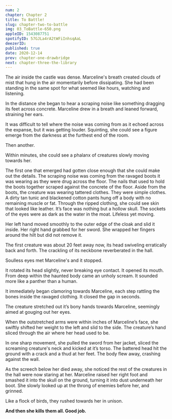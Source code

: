 ```yaml
---
num: 2
chapter: Chapter 2
title: To Battle!
slug: chapter-two-to-battle
img: 03_ToBattle-650.png
appleID: 1543087751
spotifyID: 57GJLa4rA2tWFiInhsqAaL
deezerID:
published: true
date: 2020-12-14
prev: chapter-one-drawbridge
next: chapter-three-the-library
---
```


The air inside the castle was dense. Marceline's breath created clouds of mist that hung in the air momentarily before dissipating. She had been standing in the same spot for what seemed like hours, watching and listening.

In the distance she began to hear a scraping noise like something dragging its feet across concrete. Marceline drew in a breath and leaned forward, straining her ears.

It was difficult to tell where the noise was coming from as it echoed across the expanse, but it was getting louder. Squinting, she could see a figure emerge from the darkness at the furthest end of the room.

Then another.

Within minutes, she could see a phalanx of creatures slowly moving towards her.

The first one that emerged had gotten close enough that she could make out the details. The scraping noise was coming from the ravaged boots it was wearing as they were drug across the floor. The nails that used to hold the boots together scraped against the concrete of the floor. Aside from the boots, the creature was wearing tattered clothes. They were simple clothes. A dirty tan tunic and blackened cotton pants hung off a body with no remaining muscle or fat. Through the ripped clothing, she could see skin that looked like leather. It’s face was nothing but a hollow skull. The sockets of the eyes were as dark as the water in the moat. Lifeless yet moving.

Her left hand moved smoothly to the outer edge of the cloak and slid it inside. Her right hand grabbed for her sword. She wrapped her fingers around the hilt but did not remove it.

The first creature was about 20 feet away now, its head swiveling erratically back and forth. The crackling of its neckbone reverberated in the hall.

Soulless eyes met Marceline's and it stopped.

It rotated its head slightly, never breaking eye contact. It opened its mouth. From deep within the haunted body came an unholy scream. It sounded more like a panther than a human.

It immediately began clamoring towards Marceline, each step rattling the bones inside the ravaged clothing. It closed the gap in seconds.

The creature stretched out it’s bony hands towards Marceline, seemingly aimed at gouging out her eyes.

When the outstretched arms were within inches of Marceline’s face, she swiftly shifted her weight to the left and slid to the side. The creature’s hand sliced through the air where her head used to be.

In one sharp movement, she pulled the sword from her jacket, sliced the screaming creature's neck and kicked at it’s torso. The battered head hit the ground with a crack and a thud at her feet. The body flew away, crashing against the wall.

As the screech below her died away, she noticed the rest of the creatures in the hall were now staring at her. Marceline raised her right foot and smashed it into the skull on the ground, turning it into dust underneath her boot. She slowly looked up at the throng of enemies before her, and grinned.

Like a flock of birds, they rushed towards her in unison.

**And then she kills them all. Good job.**
